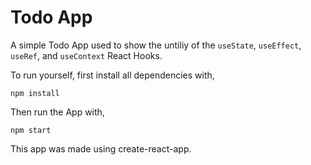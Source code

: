 # Todo App

A simple Todo App used to show the untiliy of the `useState`, `useEffect`, `useRef`, and `useContext` React Hooks.

To run yourself, first install all dependencies with,

```
npm install
```

Then run the App with,

```
npm start
```

This app was made using create-react-app.